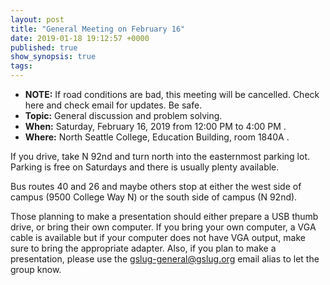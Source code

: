 ```yaml
---
layout: post
title: "General Meeting on February 16"
date: 2019-01-18 19:12:57 +0000
published: true
show_synopsis: true
tags:
---
```

* **NOTE:** If road conditions are bad, this meeting will be cancelled.  Check here and check email for updates.  Be safe.
* **Topic:** General discussion and problem solving.  
* **When:** Saturday, February 16, 2019 from 12:00 PM to 4:00 PM .
* **Where:** North Seattle College, Education Building, room 1840A .

If you drive, take N 92nd and turn north into the easternmost parking lot.  Parking is free on Saturdays and there is usually plenty available.

Bus routes 40 and 26 and maybe others stop at either the west side of campus (9500 College Way N) or the south side of campus (N 92nd).

Those planning to make a presentation should either prepare a USB thumb drive, or bring their own computer.  If you bring your own computer, a VGA cable is available but if your computer does not have VGA output, make sure to bring the appropriate adapter.  Also, if you plan to make a presentation, please use the gslug-general@gslug.org email alias to let the group know.
